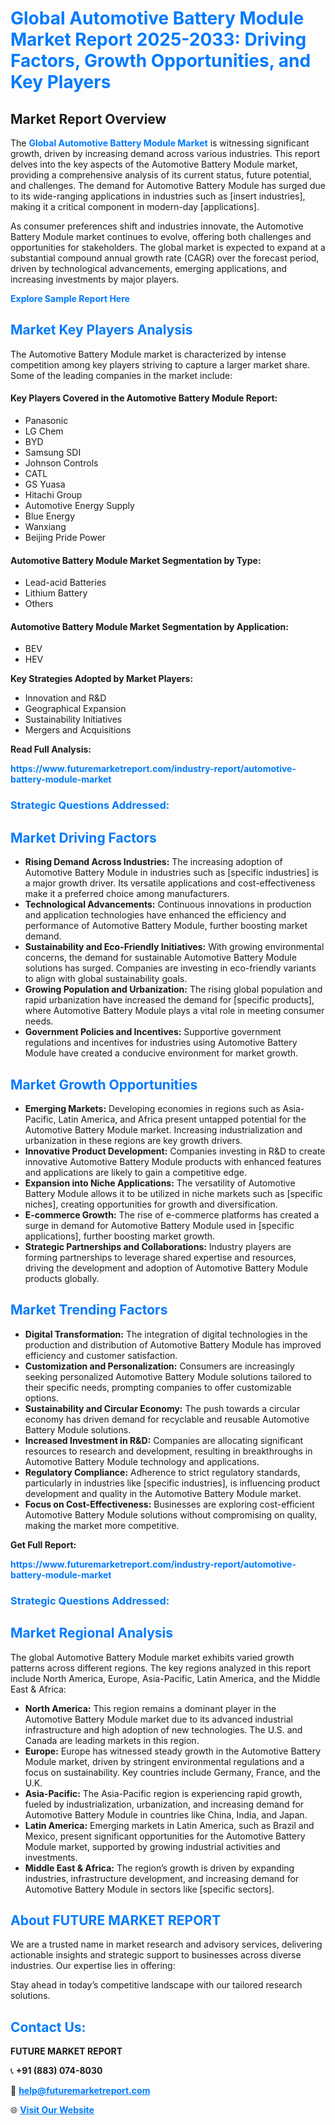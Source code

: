 <h1 style="color: #007BFF;">Global Automotive Battery Module Market Report 2025-2033: Driving Factors, Growth Opportunities, and Key Players</h1>

<section id="overview">
<h2>Market Report Overview</h2>
<p>The <a href="https://www.futuremarketreport.com/industry-report/automotive-battery-module-market" style="color: #007BFF; text-decoration: none;"><strong>Global Automotive Battery Module Market</strong></a> is witnessing significant growth, driven by increasing demand across various industries. This report delves into the key aspects of the Automotive Battery Module market, providing a comprehensive analysis of its current status, future potential, and challenges. The demand for Automotive Battery Module has surged due to its wide-ranging applications in industries such as [insert industries], making it a critical component in modern-day [applications].</p>
<p>As consumer preferences shift and industries innovate, the Automotive Battery Module market continues to evolve, offering both challenges and opportunities for stakeholders. The global market is expected to expand at a substantial compound annual growth rate (CAGR) over the forecast period, driven by technological advancements, emerging applications, and increasing investments by major players.</p>
</section>

<section id="overview">
<p><a href="https://www.futuremarketreport.com/request-sample/reportId=26005" style="color: #007BFF; text-decoration: none;"><strong>Explore Sample Report Here</strong></a></p>
</section>

<section id="key-players">
<h2 style="color: #007BFF;">Market Key Players Analysis</h2>
<p>The Automotive Battery Module market is characterized by intense competition among key players striving to capture a larger market share. Some of the leading companies in the market include:</p>
<h4>Key Players Covered in the Automotive Battery Module Report:</h4>
<ul><li>Panasonic</li><li>LG Chem</li><li>BYD</li><li>Samsung SDI</li><li>Johnson Controls</li><li>CATL</li><li>GS Yuasa</li><li>Hitachi Group</li><li>Automotive Energy Supply</li><li>Blue Energy</li><li>Wanxiang</li><li>Beijing Pride Power</li></ul>
<h4>Automotive Battery Module Market Segmentation by Type:</h4>
<ul><li>Lead-acid Batteries</li><li>Lithium Battery</li><li>Others</li></ul>

<h4>Automotive Battery Module Market Segmentation by Application:</h4>
<ul><li>BEV</li><li>HEV</li></ul>
<p><strong>Key Strategies Adopted by Market Players:</strong></p>
<ul>
<li>Innovation and R&D</li>
<li>Geographical Expansion</li>
<li>Sustainability Initiatives</li>
<li>Mergers and Acquisitions</li>
</ul>
</section>

<section>
<p><strong>Read Full Analysis: </strong></p><a href="https://www.futuremarketreport.com/industry-report/automotive-battery-module-market" style="color: #007BFF; text-decoration: none;"><strong>https://www.futuremarketreport.com/industry-report/automotive-battery-module-market</strong></a>
<h3 style="color: #007BFF;">Strategic Questions Addressed:</h3>
</section>

<section id="driving-factors">
<h2 style="color: #007BFF;">Market Driving Factors</h2>
<ul>
<li><strong>Rising Demand Across Industries:</strong> The increasing adoption of Automotive Battery Module in industries such as [specific industries] is a major growth driver. Its versatile applications and cost-effectiveness make it a preferred choice among manufacturers.</li>
<li><strong>Technological Advancements:</strong> Continuous innovations in production and application technologies have enhanced the efficiency and performance of Automotive Battery Module, further boosting market demand.</li>
<li><strong>Sustainability and Eco-Friendly Initiatives:</strong> With growing environmental concerns, the demand for sustainable Automotive Battery Module solutions has surged. Companies are investing in eco-friendly variants to align with global sustainability goals.</li>
<li><strong>Growing Population and Urbanization:</strong> The rising global population and rapid urbanization have increased the demand for [specific products], where Automotive Battery Module plays a vital role in meeting consumer needs.</li>
<li><strong>Government Policies and Incentives:</strong> Supportive government regulations and incentives for industries using Automotive Battery Module have created a conducive environment for market growth.</li>
</ul>
</section>

<section id="growth-opportunities">
<h2 style="color: #007BFF;">Market Growth Opportunities</h2>
<ul>
<li><strong>Emerging Markets:</strong> Developing economies in regions such as Asia-Pacific, Latin America, and Africa present untapped potential for the Automotive Battery Module market. Increasing industrialization and urbanization in these regions are key growth drivers.</li>
<li><strong>Innovative Product Development:</strong> Companies investing in R&D to create innovative Automotive Battery Module products with enhanced features and applications are likely to gain a competitive edge.</li>
<li><strong>Expansion into Niche Applications:</strong> The versatility of Automotive Battery Module allows it to be utilized in niche markets such as [specific niches], creating opportunities for growth and diversification.</li>
<li><strong>E-commerce Growth:</strong> The rise of e-commerce platforms has created a surge in demand for Automotive Battery Module used in [specific applications], further boosting market growth.</li>
<li><strong>Strategic Partnerships and Collaborations:</strong> Industry players are forming partnerships to leverage shared expertise and resources, driving the development and adoption of Automotive Battery Module products globally.</li>
</ul>
</section>

<section id="trending-factors">
<h2 style="color: #007BFF;">Market Trending Factors</h2>
<ul>
<li><strong>Digital Transformation:</strong> The integration of digital technologies in the production and distribution of Automotive Battery Module has improved efficiency and customer satisfaction.</li>
<li><strong>Customization and Personalization:</strong> Consumers are increasingly seeking personalized Automotive Battery Module solutions tailored to their specific needs, prompting companies to offer customizable options.</li>
<li><strong>Sustainability and Circular Economy:</strong> The push towards a circular economy has driven demand for recyclable and reusable Automotive Battery Module solutions.</li>
<li><strong>Increased Investment in R&D:</strong> Companies are allocating significant resources to research and development, resulting in breakthroughs in Automotive Battery Module technology and applications.</li>
<li><strong>Regulatory Compliance:</strong> Adherence to strict regulatory standards, particularly in industries like [specific industries], is influencing product development and quality in the Automotive Battery Module market.</li>
<li><strong>Focus on Cost-Effectiveness:</strong> Businesses are exploring cost-efficient Automotive Battery Module solutions without compromising on quality, making the market more competitive.</li>
</ul>
</section>

<section>
<p><strong>Get Full Report: </strong></p><a href="https://www.futuremarketreport.com/industry-report/automotive-battery-module-market" style="color: #007BFF; text-decoration: none;"><strong>https://www.futuremarketreport.com/industry-report/automotive-battery-module-market</strong></a>
<h3 style="color: #007BFF;">Strategic Questions Addressed:</h3>
</section>


<section id="regional-analysis">
<h2 style="color: #007BFF;">Market Regional Analysis</h2>
<p>The global Automotive Battery Module market exhibits varied growth patterns across different regions. The key regions analyzed in this report include North America, Europe, Asia-Pacific, Latin America, and the Middle East & Africa:</p>
<ul>
<li><strong>North America:</strong> This region remains a dominant player in the Automotive Battery Module market due to its advanced industrial infrastructure and high adoption of new technologies. The U.S. and Canada are leading markets in this region.</li>
<li><strong>Europe:</strong> Europe has witnessed steady growth in the Automotive Battery Module market, driven by stringent environmental regulations and a focus on sustainability. Key countries include Germany, France, and the U.K.</li>
<li><strong>Asia-Pacific:</strong> The Asia-Pacific region is experiencing rapid growth, fueled by industrialization, urbanization, and increasing demand for Automotive Battery Module in countries like China, India, and Japan.</li>
<li><strong>Latin America:</strong> Emerging markets in Latin America, such as Brazil and Mexico, present significant opportunities for the Automotive Battery Module market, supported by growing industrial activities and investments.</li>
<li><strong>Middle East & Africa:</strong> The region’s growth is driven by expanding industries, infrastructure development, and increasing demand for Automotive Battery Module in sectors like [specific sectors].</li>
</ul>
</section>

<footer>
<h2 style="color: #007BFF;">About FUTURE MARKET REPORT</h2>
<p>We are a trusted name in market research and advisory services, delivering actionable insights and strategic support to businesses across diverse industries. Our expertise lies in offering:</p>

<p>Stay ahead in today’s competitive landscape with our tailored research solutions.</p>

<h2 style="color: #007BFF;">Contact Us:</h2>
<p><strong>FUTURE MARKET REPORT</strong></p>
<p>📞 <strong>+91 (883) 074-8030</strong></p>
<p>📧 <strong><a href="mailto:help@futuremarketreport.com" style="color: #007BFF;">help@futuremarketreport.com</a></strong></p>
<p>🌐 <strong><a href="https://www.futuremarketreport.com/" style="color: #007BFF;">Visit Our Website</a></strong></p>
</footer>